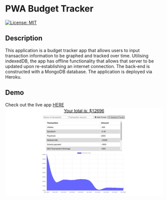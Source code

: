 # PWA Budget Tracker 
[![License: MIT](https://img.shields.io/badge/License-MIT-yellow.svg)](https://opensource.org/licenses/MIT)

## Description
This application is a budget tracker app that allows users to input transaction information to be graphed and tracked over time.  Utilising indexedDB, the app has offline functionality that allows that server to be updated upon re-establishing an internet connection. The back-end is constructed with a MongoDB database. The application is deployed via Heroku.

## Demo
Check out the live app [HERE](https://fast-ocean-80968.herokuapp.com/)
![Screenshot](public/images/budget-tracker-demo.png "Budget Tracker Demo")